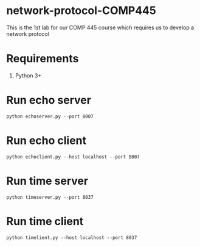 # network-protocol-COMP445
This is the 1st lab for our COMP 445 course which requires us to develop a network protocol

# Requirements
1. Python 3+

# Run echo server

`python echoserver.py --port 8007`

# Run echo client

`python echoclient.py --host localhost --port 8007`

# Run time server

`python timeserver.py --port 8037`

# Run time client

`python timelient.py --host localhost --port 8037`

